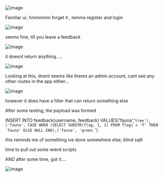 ![image](https://github.com/user-attachments/assets/5ac0e293-9a9b-433d-a3c9-6cac5ba1eae7)

Familiar ui, hmmmmm 
forget it , lemme register and login 

![image](https://github.com/user-attachments/assets/3d4fcde1-641d-4034-8c71-1a64d165d369)

seems fine, till you leave a feedback 

![image](https://github.com/user-attachments/assets/81b33907-eaa2-4b0d-ad0f-89e3cd0dbba1)

it doesnt return anything.....

![image](https://github.com/user-attachments/assets/f54991e2-a5ab-4b33-8a99-84429576538b)

Looking at this, doent seems like theres an admin account, cant see any other routes in the app either...

![image](https://github.com/user-attachments/assets/5d925ce8-0553-402b-8d65-800d4a359b56)

however it does have a filter that can return something else 

After some testing, the payload was formed

INSERT INTO feedback(username, feedback) VALUES('fauna','``` tree'),('fauna', CASE WHEN (SELECT SUBSTR(flag, 1, 1) FROM flag) = 'F' THEN 'fauna' ELSE NULL END),('fauna', 'green  ```')

this reminds me of something ive done somewhere else, blind sqlli

time to pull out some wierd scripts

AND after some time, got it....

![image](https://github.com/user-attachments/assets/bc92518b-1b34-40f9-a994-21c552786cfc)
